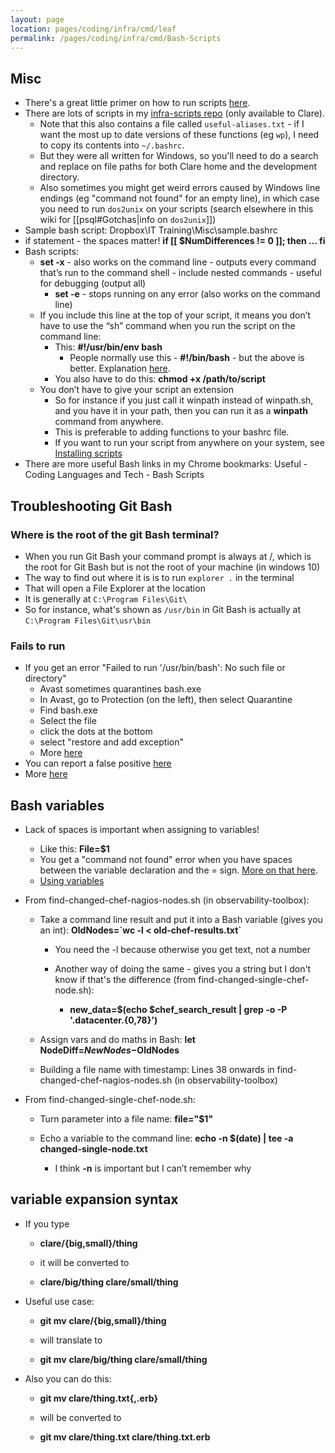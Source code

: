 ```yaml
---
layout: page
location: pages/coding/infra/cmd/leaf
permalink: /pages/coding/infra/cmd/Bash-Scripts
---
```

## Misc

- There's a great little primer on how to run scripts [here](https://stackoverflow.com/a/733901).
- There are lots of scripts in my [infra-scripts repo](https://github.com/claresudbery/Infra-Scripts) (only available to Clare).
  - Note that this also contains a file called `useful-aliases.txt` - if I want the most up to date versions of these functions (eg `wp`), I need to copy its contents into `~/.bashrc`.
  - But they were all written for Windows, so you'll need to do a search and replace on file paths for both Clare home and the development directory.
  - Also sometimes you might get weird errors caused by Windows line endings (eg "command not found" for an empty line), in which case you need to run `dos2unix` on your scripts (search elsewhere in this wiki for [[psql#Gotchas|info on `dos2unix`]])
- Sample bash script: Dropbox\IT Training\Misc\sample.bashrc
- if statement - the spaces matter\! **if \[\[ $NumDifferences \!= 0
    \]\]; then ... fi**
- Bash scripts:
  - **set -x** - also works on the command line - outputs every command
    that’s run to the command shell - include nested commands - useful
    for debugging (output all)
      - **set -e** - stops running on any error (also works on the
        command line)
  - If you include this line at the top of your script, it means you
    don’t have to use the “sh” command when you run the script on the
    command line:
      - This: **#!/usr/bin/env bash**
        - People normally use this - **\#\!/bin/bash** - but the above is better. Explanation [here](https://stackoverflow.com/a/733901).
      - You also have to do this: **chmod +x /path/to/script**
  - You don’t have to give your script an extension
      - So for instance if you just call it winpath instead of
        winpath.sh, and you have it in your path, then you can run it as
        a **winpath** command from anywhere.
      - This is preferable to adding functions to your bashrc file.
      - If you want to run your script from anywhere on your system, see [Installing scripts](/pages/coding/infra/cmd/Misc-Terminal-Commands#installing-scripts)
- There are more useful Bash links in my Chrome bookmarks: Useful - Coding Languages and Tech - Bash Scripts

## Troubleshooting Git Bash

### Where is the root of the git Bash terminal?

- When you run Git Bash your command prompt is always at /, which is the root for Git Bash but is not the root of your machine (in windows 10)
- The way to find out where it is is to run `explorer .` in the terminal
- That will open a File Explorer at the location
- It is generally at `C:\Program Files\Git\`
- So for instance, what's shown as `/usr/bin` in Git Bash is actually at `C:\Program Files\Git\usr\bin`

### Fails to run

- If you get an error "Failed to run '/usr/bin/bash': No such file or directory"
  - Avast sometimes quarantines bash.exe
  - In Avast, go to Protection (on the left), then select Quarantine
  - Find bash.exe
  - Select the file 
  - click the dots at the bottom
  - select "restore and add exception"
  - More [here](https://support.avast.com/en-us/article/Use-Antivirus-Quarantine/)
- You can report a false positive [here](https://www.avast.com/false-positive-file-form.php?page=success#pc)
- More [here](https://forum.avast.com/index.php?topic=219993.0)

## Bash variables

  - Lack of spaces is important when assigning to variables\!
    
      - Like this: **File=$1**
      - You get a "command not found" error when you have spaces between the variable declaration and the = sign. [More on that here](https://stackoverflow.com/questions/1714603/shell-script-variables-command-not-found).
      - [Using variables](http://tldp.org/HOWTO/Bash-Prog-Intro-HOWTO-5.html)

  - From find-changed-chef-nagios-nodes.sh (in observability-toolbox):
    
      - Take a command line result and put it into a Bash variable
        (gives you an int): **OldNodes=\`wc -l \<
        old-chef-results.txt\`**
        
          - You need the -l because otherwise you get text, not a number
        
          - Another way of doing the same - gives you a string but I
            don't know if that's the difference (from
            find-changed-single-chef-node.sh):
            
              - **new\_data=$(echo $chef\_search\_result | grep -o -P
                '.datacenter.{0,78}')**
    
      - Assign vars and do maths in Bash: **let
        NodeDiff=$NewNodes-$OldNodes**
    
      - Building a file name with timestamp: Lines 38 onwards in
        find-changed-chef-nagios-nodes.sh (in observability-toolbox)

  - From find-changed-single-chef-node.sh:
    
      - Turn parameter into a file name: **file="$1"**
    
      - Echo a variable to the command line: **echo -n $(date) | tee -a
        changed-single-node.txt**
        
          - I think **-n** is important but I can’t remember why

## variable expansion syntax

  - If you type
    
      - **clare/{big,small}/thing**
    
      - it will be converted to
    
      - **clare/big/thing clare/small/thing**

  - Useful use case:
    
      - **git mv** **clare/{big,small}/thing**
    
      - will translate to
    
      - **git mv** **clare/big/thing clare/small/thing**

  - Also you can do this:
    
      - **git mv clare/thing.txt{,.erb}**
    
      - will be converted to
    
      - **git mv clare/thing.txt clare/thing.txt.erb**

